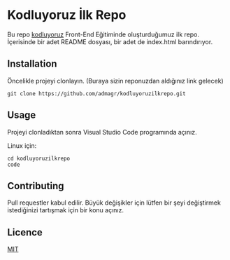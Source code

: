 # Kodluyoruz İlk Repo

Bu repo [kodluyoruz](https://kodluyoruz.org) Front-End Eğitiminde oluşturduğumuz ilk repo. İçerisinde bir adet README dosyası, bir adet de index.html barındırıyor.

## Installation

Öncelikle projeyi clonlayın. (Buraya sizin reponuzdan aldığınız link gelecek)

```
git clone https://github.com/admagr/kodluyoruzilkrepo.git
```

## Usage

Projeyi clonladıktan sonra Visual Studio Code programında açınız.

Linux için:

```
cd kodluyoruzilkrepo
code
```

## Contributing

Pull requestler kabul edilir. Büyük değişikler için lütfen bir şeyi değiştirmek istediğinizi tartışmak için bir konu açınız.

## Licence

[MIT]()